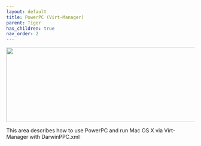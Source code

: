 ```yaml
---
layout: default
title: PowerPC (Virt-Manager)
parent: Tiger
has_children: true
nav_order: 2
---
```


<p align="center">
  <img width="650" height="200" src="../../../../../assets/HeaderVirtManager.png">
</p>

This area describes how to use PowerPC and run Mac OS X via Virt-Manager with DarwinPPC.xml